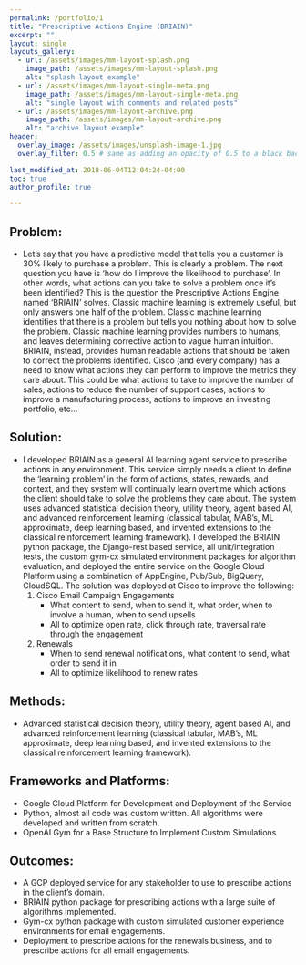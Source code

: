 ```yaml
---
permalink: /portfolio/1
title: "Prescriptive Actions Engine (BRIAIN)"
excerpt: ""
layout: single
layouts_gallery:
  - url: /assets/images/mm-layout-splash.png
    image_path: /assets/images/mm-layout-splash.png
    alt: "splash layout example"
  - url: /assets/images/mm-layout-single-meta.png
    image_path: /assets/images/mm-layout-single-meta.png
    alt: "single layout with comments and related posts"
  - url: /assets/images/mm-layout-archive.png
    image_path: /assets/images/mm-layout-archive.png
    alt: "archive layout example"
header:
  overlay_image: /assets/images/unsplash-image-1.jpg
  overlay_filter: 0.5 # same as adding an opacity of 0.5 to a black background

last_modified_at: 2018-06-04T12:04:24-04:00
toc: true
author_profile: true

---
```


## Problem: 
* Let’s say that you have a predictive model that tells you a customer is 30% likely to purchase a problem. This is clearly a problem. The next question you have is ‘how do I improve the likelihood to purchase’. In other words, what actions can you take to solve a problem once it’s been identified? This is the question the Prescriptive Actions Engine named ‘BRIAIN’ solves. Classic machine learning is extremely useful, but only answers one half of the problem. Classic machine learning identifies that there is a problem but tells you nothing about how to solve the problem. Classic machine learning provides numbers to humans, and leaves determining corrective action to vague human intuition. BRIAIN, instead, provides human readable actions that should be taken to correct the problems identified. Cisco (and every company) has a need to know what actions they can perform to improve the metrics they care about. This could be what actions to take to improve the number of sales, actions to reduce the number of support cases, actions to improve a manufacturing process, actions to improve an investing portfolio, etc… 

## Solution: 
* I developed BRIAIN as a general AI learning agent service to prescribe actions in any environment. This service simply needs a client to define the ‘learning problem’ in the form of actions, states, rewards, and context, and they system will continually learn overtime which actions the client should take to solve the problems they care about. The system uses advanced statistical decision theory, utility theory, agent based AI, and advanced reinforcement learning (classical tabular, MAB’s, ML approximate, deep learning based, and invented extensions to the classical reinforcement learning framework). I developed the BRIAIN python package, the Django-rest based service, all unit/integration tests, the custom gym-cx simulated environment packages for algorithm evaluation, and deployed the entire service on the Google Cloud Platform using a combination of AppEngine, Pub/Sub, BigQuery, CloudSQL. The solution was deployed at Cisco to improve the following:
    1. Cisco Email Campaign Engagements
        * What content to send, when to send it, what order, when to involve a human, when to send upsells
        * All to optimize open rate, click through rate, traversal rate through the engagement
    2. Renewals
        * When to send renewal notifications, what content to send, what order to send it in
        * All to optimize likelihood to renew rates

## Methods:
* Advanced statistical decision theory, utility theory, agent based AI, and advanced reinforcement learning (classical tabular, MAB’s, ML approximate, deep learning based, and invented extensions to the classical reinforcement learning framework).

## Frameworks and Platforms:
* Google Cloud Platform for Development and Deployment of the Service
* Python, almost all code was custom written. All algorithms were developed and written from scratch.
* OpenAI Gym for a Base Structure to Implement Custom Simulations 

## Outcomes:
* A GCP deployed service for any stakeholder to use to prescribe actions in the client’s domain.
* BRIAIN python package for prescribing actions with a large suite of algorithms implemented.
* Gym-cx python package with custom simulated customer experience environments for email engagements.
* Deployment to prescribe actions for the renewals business, and to prescribe actions for all email engagements.
































